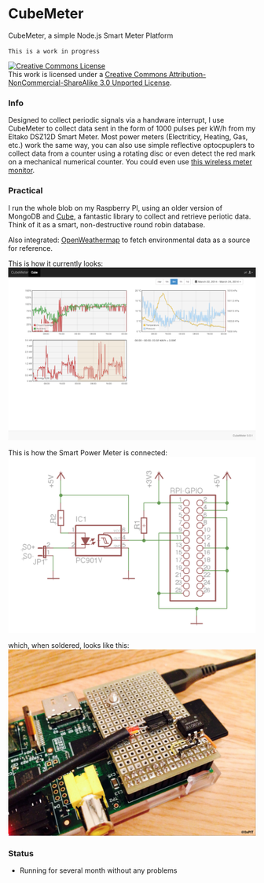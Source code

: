# CubeMeter

CubeMeter, a simple Node.js Smart Meter Platform

`This is a work in progress`

<a rel="license" href="http://creativecommons.org/licenses/by-nc-sa/3.0/deed.en_US"><img alt="Creative Commons License" style="border-width:0" src="http://i.creativecommons.org/l/by-nc-sa/3.0/88x31.png" /></a><br />This work is licensed under a <a rel="license" href="http://creativecommons.org/licenses/by-nc-sa/3.0/deed.en_US">Creative Commons Attribution-NonCommercial-ShareAlike 3.0 Unported License</a>.

### Info

Designed to collect periodic signals via a handware interrupt, I use CubeMeter to 
collect data sent in the form of 1000 pulses per kW/h from my Eltako DSZ12D Smart Meter.
Most power meters (Electriticy, Heating, Gas, etc.) work the same way, you can also use 
simple reflective optocpuplers to collect data from a counter using a rotating disc or 
even detect the red mark on a mechanical numerical counter. You could even use [this wireless meter monitor](http://perso.aquilenet.fr/~sven337/english/2014/03/18/Gas-meter-monitoring-wireless-battery-arduino.html).

### Practical

I run the whole blob on my Raspberry PI, using an older version of MongoDB and 
[Cube](https://github.com/square/cube), a fantastic library to collect and retrieve 
periotic data. Think of it as a smart, non-destructive round robin database.

Also integrated: [OpenWeathermap](http://openweathermap.org/API) to fetch environmental 
data as a source for reference.

This is how it currently looks:
![screenshot](https://raw.githubusercontent.com/0xPIT/cubemeter/master/misc/screenshot.0.0.1.png)

This is how the Smart Power Meter is connected:
![connect](https://raw.githubusercontent.com/0xPIT/cubemeter/master/misc/connect.png)

which, when soldered, looks like this:
![hardware](https://raw.githubusercontent.com/0xPIT/cubemeter/master/misc/hardware.png)

### Status
- Running for several month without any problems
